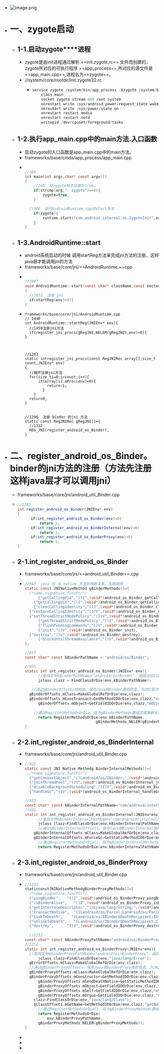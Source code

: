 - ![image.png](../assets/image_1688298061369_0.png)
- # 一、zygote启动
	- ## **1-1.****启动****zygote****进程**
		- zygote是由init进程通过解析 ==init.zygote,rc== 文件而创建的，zygote所对应的可执行程序 ==app_process==,所对应的源文件是==app_main.cpp==,进程名为==zygote==。
		- //system/core/rootdir/init.zygote32.rc
			- ```c
			  service zygote /system/bin/app_process -Xzygote /system/bin --zygote --start-system-server
			      class main
			      socket zygote stream 660 root system
			      onrestart write /sys/android_power/request_state wake 
			      onrestart write /sys/power/state on
			      onrestart restart media
			      onrestart restart netd
			      writepid /dev/cpuset/foreground/tasks
			  ```
	- ## 1-2.执行app_main.cpp中的main方法.入口函数
		- 启动zygote的入口函数是app_main.cpp中的main方法。
		- frameworks/base/cmds/app_process/app_main.cpp
		- ```c
		  
		  //186
		  int main(int argc,char* const argv[])
		  {
		      //248  将zygote标志位置为true。
		      if(strcmp(arg,"--zygote")==0){
		          zygote=true;
		      }
		  
		  	//306  运行AndroidRuntime.cpp的start方法
		      if(zygote){
		          runtime.start("com.android.internal.os.ZygoteInit",args,zygote);
		      }
		  }    
		  ```
	- ## 1-3.AndroidRuntime::start
		- android系统启动的时候  调用startReg方法来完成jni方法的注册。这样java层才能调用jni的方法
		- frameworks/base/core/jni/==AndroidRuntime.==cpp
		- ```c
		  
		  //1007
		  void AndroidRuntime::start(const char* className,const Vector<String8>& options,bool zygote)
		  {
		  	//1051  注册 jni
		  	if(startReg(env)<0){
		  }
		  
		  ```
		- ```
		  frameworks/base/core/jni/AndroidRuntime.cpp
		  // 1440
		  int AndroidRuntime::startReg(JNIEnv* env){
		  	//1459注册jni方法
		  	if(register_jni_procs(gRegJNI,NELEM(gRegJNI),env)<0){
		  }
		  
		  
		  
		  //1283
		  static intregister_jni_procs(const RegJNIRec array[],size_t count,JNIEnv* env)
		  {
		  	//循环注册jni方法
		  	for(size_ti=0;i<count;i++){
		      	if(array[i].mProc(env)<0){
		          	return-1;
		          }
		      }    
		  	return0;
		  }    
		  
		  
		  //1296  注册 binder 的jni 方法
		  static const RegJNIRec gRegJNI[]={
		  	//1312
		  	REG_JNI(register_android_os_Binder),
		  }    
		  ```
- # 二、register_android_os_Binder。binder的jni方法的注册（方法先注册这样java层才可以调用jni）
	- frameworks/base/core/jni/android_util_Binder.cpp
	- ```java
	  //1282
	  int register_android_os_Binder(JNIEnv* env)
	  {   
	    	if(int_register_android_os_Binder(env)<0)
	        	return-1;
	    	if(int_register_android_os_BinderInternal(env)<0)
	        	return-1;
	    	if(int_register_android_os_BinderProxy(env)<0)
	        	return-1;
	  }  
	  ```
	- ## **2-1.int_register_android_os_Binder**
		- frameworks/base/core/jni/==android_util_Binder==.cpp
		- ```c
		  //843  java 层 与 native 方法的映射关系，互相调用
		  static const JNINativeMethod gBinderMethods[]={
		    /*name,signature,funcPtr*/
		    	{"getCallingPid","()I",(void*)android_os_Binder_getCallingPid},
		      {"getCallingUid","()I",(void*)android_os_Binder_getCallingUid},
		      {"clearCallingIdentity","()J",(void*)android_os_Binder_clearCallingIdentity},
		   	{"restoreCallingIdentity","(J)V",(void*)android_os_Binder_restoreCallingIdentity},
		   	{"setThreadStrictModePolicy","(I)V",(void*)android_os_Binder_setThreadStrictModePolicy},
		    	{"getThreadStrictModePolicy","()I",(void*)android_os_Binder_getThreadStrictModePolicy},
		    	{"flushPendingCommands","()V",(void*)android_os_Binder_flushPendingCommands},
		    	{"init","()V",(void*)android_os_Binder_init},
		  	{"destroy","()V",(void*)android_os_Binder_destroy},
		    	{"blockUntilThreadAvailable","()V",(void*)android_os_Binder_blockUntilThreadAvailable}
		  };
		  
		  //857  
		  const char* const kBinderPathName = "android/os/Binder";
		  
		  //859
		  static int int_register_android_os_Binder(JNIEnv* env){
		    	//查找文件kBinderPathName="android/os/Binder"，返回对应Class对象
		    	jclass clazz = FindClassOrDie(env,kBinderPathName);
		     
		   	 //通过gBinderOffsets结构体，保存Java层Binder类的信息，为JNI层访问Java层提供通道
		  	gBinderOffsets.mClass=MakeGlobalRefOrDie(env,clazz);
		   	gBinderOffsets.mExecTransact=GetMethodIDOrDie(env,clazz,"execTransact","(IJJI)Z");
		    	gBinderOffsets.mObject=GetFieldIDOrDie(env,clazz,"mObject","J");
		      
		      //通过RegisterMethodsOrDie，将为gBinderMethods数组完成映射关系，从而为Java层访问JNI层提供通道
		    	return RegisterMethodsOrDie(env,kBinderPathName,
		                                  gBinderMethods,NELEM(gBinderMethods));
		  }  
		  ```
	- ## **2-2.int_register_android_os_BinderInternal**
		- frameworks/base/core/jni/android_util_Binder.cpp
		- ```c
		  //925
		  static const JNI Native Methodg BinderInternalMethods[]={
		    /*name,signature,funcPtr*/
		    {"getContextObject","()Landroid/os/IBinder;",(void*)android_os_BinderInternal_getContextObject},
		    {"joinThreadPool","()V",(void*)android_os_BinderInternal_joinThreadPool},
		    {"disableBackgroundScheduling","(Z)V",(void*)android_os_BinderInternal_disableBackgroundScheduling},
		    {"handleGc","()V",(void*)android_os_BinderInternal_handleGc}};
		  
		  //933
		  const char* const kBinderInternalPathName="com/android/internal/os/BinderInternal";
		  //935
		  static int int_register_android_os_BinderInternal(JNIEnv*env){
		        //查找文件kBinderInternalPathName="com/android/internal/os/BinderInternal"，返回Class对象
		        jclass clazz=FindClassOrDie(env,kBinderInternalPathName);
		        //通过gBinderInternalOffsets，保存Java层BinderInternal类的信息，为JNI层访问java层提供通道
		   	  gBinderInternalOffsets.mClass=MakeGlobalRefOrDie(env,clazz);
		  	  gBinderInternalOffsets.mForceGc=GetStaticMethodIDOrDie(env,clazz,"forceBinderGc","()V");
		        //通过RegisterMethodsOrDie()，将为gBinderInternalMethods数组完成映射关系，从而为Java层访问JNI层提供通道
		        return RegisterMethodsOrDie(env,kBinderInternalPathName,gBinderInternalMethods,NELEM(gBinderInternalMethods));}
		  ```
	- ## **2-3.int_register_android_os_BinderProxy**
		- frameworks/base/core/jni/android_util_Binder.cpp
		- ```C
		  //1241
		  staticconstJNINativeMethodgBinderProxyMethods[]={
		    /*name,signature,funcPtr*/
		    {"pingBinder",   "()Z",(void*)android_os_BinderProxy_pingBinder},
		    {"isBinderAlive",   "()Z",(void*)android_os_BinderProxy_isBinderAlive},
		    {"getInterfaceDescriptor","()Ljava/lang/String;",(void*)android_os_BinderProxy_getInterfaceDescriptor},
		    {"transactNative",  "(ILandroid/os/Parcel;Landroid/os/Parcel;I)Z",(void*)android_os_BinderProxy_transact},
		    {"linkToDeath",    "(Landroid/os/IBinder$DeathRecipient;I)V",（void*)android_os_BinderProxy_linkToDeath},
		    {"unlinkToDeath",   "(Landroid/os/IBinder$DeathRecipient;I)Z",(void*)android_os_BinderProxy_unlinkToDeath},
		    {"destroy",      "()V",(void*)android_os_BinderProxy_destroy},};
		    
		    //1252
		  const char* const kBinderProxyPathName="android/os/BinderProxy";
		  //1254
		  static int int_register_android_os_BinderProxy(JNIEnv*env){
		    //查找文件kBinderProxyPathName="android/os/BinderProxy"，返回对应Class对象
		    	jclass clazz=FindClassOrDie(env,"java/lang/Error");
		  	gErrorOffsets.mClass=MakeGlobalRefOrDie(env,clazz);
		  	//通过gBinderProxyOffsets，保存Java层BinderProxy类的信息，为JNI层访问Java提供通道clazz=FindClassOrDie(env,kBinderProxyPathName);
		  	gBinderProxyOffsets.mClass=MakeGlobalRefOrDie(env,clazz);
		  	gBinderProxyOffsets.mConstructor=GetMethodIDOrDie(env,clazz,"<init>","()V");
		    	gBinderProxyOffsets.mSendDeathNotice=GetStaticMethodIDOrDie(env,clazz,"sendDeathNotice","(Landroid/os/IBinder$DeathRecipient;)V");
		    	gBinderProxyOffsets.mObject=GetFieldIDOrDie(env,clazz,"mObject","J");
		    	gBinderProxyOffsets.mSelf=GetFieldIDOrDie(env,clazz,"mSelf","Ljava/lang/ref/WeakReference;");
		    	gBinderProxyOffsets.mOrgue=GetFieldIDOrDie(env,clazz,"mOrgue","J");
		      clazz=FindClassOrDie(env,"java/lang/Class");
		      gClassOffsets.mGetName=GetMethodIDOrDie(env,clazz,"getName","()Ljava/lang/String;");
		    	//通过RegisterMethodsOrDie()，将为gBinderProxyMethods数组完成映射关系，从而为Java层访问JNI层提供通道
		    	return RegisterMethodsOrDie(
		        	env,kBinderProxyPathName,
		  		gBinderProxyMethods,NELEM(gBinderProxyMethods));  
		  }
		  ```
		-
		-
		-